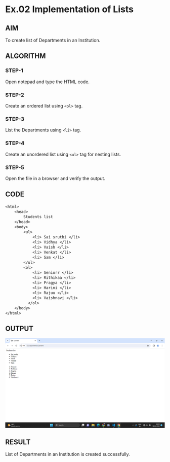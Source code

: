 # Ex.02 Implementation of Lists
## AIM
  To create list of Departments in an Institution.

## ALGORITHM
### STEP-1
  Open notepad and type the HTML code.

### STEP-2
  Create an ordered list using ```<ol>``` tag.

### STEP-3
  List the Departments using ```<li>``` tag.

### STEP-4
  Create an unordered list using ```<ul>``` tag for nesting lists.

### STEP-5
  Open the file in a browser and verify the output.
  
## CODE
```
<html>
    <head>
        Students list 
    </head>
    <body>
        <ul>
            <li> Sai sruthi </li>
            <li> Vidhya </li>
            <li> Vaish </li>
            <li> Venkat </li>
            <li> Sam </li>
        </ul>
        <ol>
            <li> Seniorr </li>
            <li> Rithikaa </li>
            <li> Pragya </li> 
            <li> Harini </li>
            <li> Rajuu </li>
            <li> Vaishnavi </li>
          </ol>
    </body>
</html>
```

## OUTPUT
![alt text](<Screenshot 2024-04-16 092358.png>)



## RESULT
  List of Departments in an Institution is created successfully.
